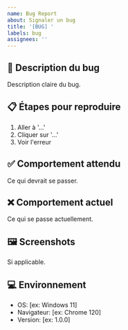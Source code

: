 ```yaml
---
name: Bug Report
about: Signaler un bug
title: '[BUG] '
labels: bug
assignees: ''
---
```


## 🐛 Description du bug
Description claire du bug.

## 📋 Étapes pour reproduire
1. Aller à '...'
2. Cliquer sur '...'
3. Voir l'erreur

## ✅ Comportement attendu
Ce qui devrait se passer.

## ❌ Comportement actuel
Ce qui se passe actuellement.

## 🖼️ Screenshots
Si applicable.

## 💻 Environnement
- OS: [ex: Windows 11]
- Navigateur: [ex: Chrome 120]
- Version: [ex: 1.0.0]
